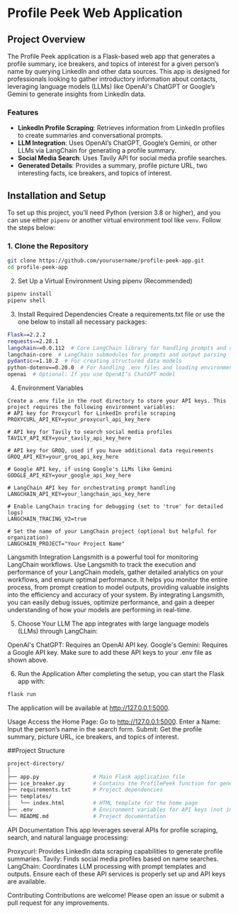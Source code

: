 # Profile Peek Web Application

## Project Overview

The Profile Peek application is a Flask-based web app that generates a profile summary, ice breakers, and topics of interest for a given person’s name by querying LinkedIn and other data sources. This app is designed for professionals looking to gather introductory information about contacts, leveraging language models (LLMs) like OpenAI's ChatGPT or Google’s Gemini to generate insights from LinkedIn data.

### Features
- **LinkedIn Profile Scraping**: Retrieves information from LinkedIn profiles to create summaries and conversational prompts.
- **LLM Integration**: Uses OpenAI’s ChatGPT, Google’s Gemini, or other LLMs via LangChain for generating a profile summary.
- **Social Media Search**: Uses Tavily API for social media profile searches.
- **Generated Details**: Provides a summary, profile picture URL, two interesting facts, ice breakers, and topics of interest.

## Installation and Setup

To set up this project, you’ll need Python (version 3.8 or higher), and you can use either `pipenv` or another virtual environment tool like `venv`. Follow the steps below:

### 1. Clone the Repository

```bash
git clone https://github.com/yourusername/profile-peek-app.git
cd profile-peek-app
```

2. Set Up a Virtual Environment
Using pipenv (Recommended)

```bash
pipenv install
pipenv shell
```
3. Install Required Dependencies
Create a requirements.txt file or use the one below to install all necessary packages:
```bash
Flask==2.2.2
requests==2.28.1
langchain==0.0.112  # Core LangChain library for handling prompts and chains
langchain-core  # LangChain submodules for prompts and output parsing
pydantic==1.10.2  # For creating structured data models
python-dotenv==0.20.0  # For handling .env files and loading environment variables
openai  # Optional: If you use OpenAI’s ChatGPT model
```
4. Environment Variables
```
Create a .env file in the root directory to store your API keys. This project requires the following environment variables:
# API key for Proxycurl for LinkedIn profile scraping
PROXYCURL_API_KEY=your_proxycurl_api_key_here

# API key for Tavily to search social media profiles
TAVILY_API_KEY=your_tavily_api_key_here

# API key for GROQ, used if you have additional data requirements
GROQ_API_KEY=your_groq_api_key_here

# Google API key, if using Google's LLMs like Gemini
GOOGLE_API_KEY=your_google_api_key_here

# LangChain API key for orchestrating prompt handling
LANGCHAIN_API_KEY=your_langchain_api_key_here

# Enable LangChain tracing for debugging (set to 'true' for detailed logs)
LANGCHAIN_TRACING_V2=true

# Set the name of your LangChain project (optional but helpful for organization)
LANGCHAIN_PROJECT="Your Project Name"
```
Langsmith Integration
Langsmith is a powerful tool for monitoring LangChain workflows. Use Langsmith to track the execution and performance of your LangChain models, gather detailed analytics on your workflows, and ensure optimal performance. It helps you monitor the entire process, from prompt creation to model outputs, providing valuable insights into the efficiency and accuracy of your system. By integrating Langsmith, you can easily debug issues, optimize performance, and gain a deeper understanding of how your models are performing in real-time.

5. Choose Your LLM
The app integrates with large language models (LLMs) through LangChain:

OpenAI's ChatGPT: Requires an OpenAI API key.
Google's Gemini: Requires a Google API key.
Make sure to add these API keys to your .env file as shown above.

6. Run the Application
After completing the setup, you can start the Flask app with:
```bash
flask run
```

The application will be available at http://127.0.0.1:5000.

Usage
Access the Home Page: Go to http://127.0.0.1:5000.
Enter a Name: Input the person’s name in the search form.
Submit: Get the profile summary, picture URL, ice breakers, and topics of interest.

##Project Structure
```bash
project-directory/
│
├── app.py                 # Main Flask application file
├── ice_breaker.py         # Contains the ProfilePeek function for generating profile summaries
├── requirements.txt       # Project dependencies
├── templates/
│   └── index.html         # HTML template for the home page
├── .env                   # Environment variables for API keys (not included in version control)
└── README.md              # Project documentation
```

API Documentation
This app leverages several APIs for profile scraping, search, and natural language processing:

Proxycurl: Provides LinkedIn data scraping capabilities to generate profile summaries.
Tavily: Finds social media profiles based on name searches.
LangChain: Coordinates LLM processing with prompt templates and outputs.
Ensure each of these API services is properly set up and API keys are available.

Contributing
Contributions are welcome! Please open an issue or submit a pull request for any improvements.
